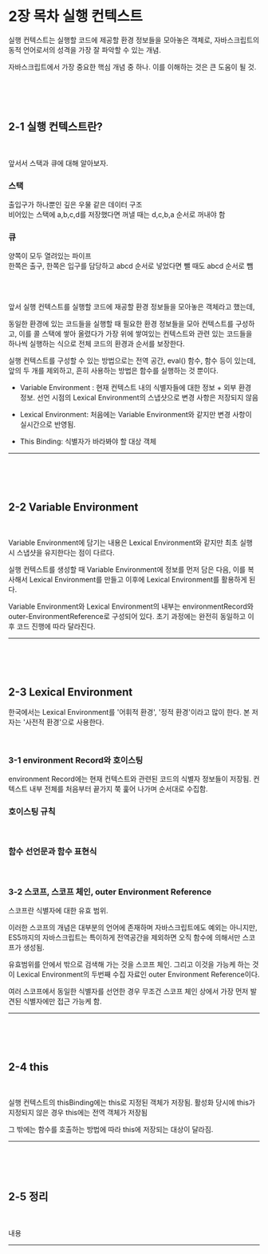 # 2장 목차 실행 컨텍스트

실행 컨텍스트는 실행할 코드에 제공할 환경 정보들을 모아놓은 객체로, 자바스크립트의 동적 언어로서의 성격을 가장 잘 파악할 수 있는 개념.

자바스크립트에서 가장 중요한 핵심 개념 중 하나. 이를 이해하는 것은 큰 도움이 될 것.

<br>
<br>
<br>

## 2-1 실행 컨텍스트란?

<br>

앞서서 스택과 큐에 대해 알아보자.

### 스택

출입구가 하나뿐인 깊은 우물 같은 데이터 구조
<br>
비어있는 스택에 a,b,c,d를 저장했다면 꺼낼 때는 d,c,b,a 순서로 꺼내야 함

### 큐

양쪽이 모두 열려있는 파이프
<br>
한쪽은 출구, 한쪽은 입구를 담당하고 abcd 순서로 넣었다면 뺄 때도 abcd 순서로 뺌

<br>
<br>

앞서 실행 컨텍스트를 실행할 코드에 재공할 환경 정보들을 모아놓은 객체라고 했는데,

동일한 환경에 있는 코드들을 실행할 때 필요한 환경 정보들을 모아 컨텍스트를 구성하고, 이를 콜 스택에 쌓아 올렸다가 가장 위에 쌓여있는 컨텍스트와 관련 있는 코드들을 하나씩 실행하는 식으로 전체 코드의 환경과 순서를 보장한다.

실행 컨텍스트를 구성할 수 있는 방법으로는 전역 공간, eval() 함수, 함수 등이 있는데, 앞의 두 개를 제외하고, 흔히 사용하는 방법은 함수를 실행하는 것 뿐이다.

- Variable Environment : 현재 컨텍스트 내의 식별자들에 대한 정보 + 외부 환경 정보. 선언 시점의 Lexical Environment의 스냅샷으로 변경 사항은 저장되지 않음

- Lexical Environment: 처음에는 Variable Environment와 같지만 변경 사항이 실시간으로 반영됨.

- This Binding: 식별자가 바라봐야 할 대상 객체

---

<br>
<br>
<br>

## 2-2 Variable Environment

<br>

Variable Environment에 담기는 내용은 Lexical Environment와 같지만 최초 실행 시 스냅샷을 유지한다는 점이 다르다.

실행 컨텍스트를 생성할 때 Variable Environment에 정보를 먼저 담은 다음, 이를 복사해서 Lexical Environment를 만들고 이후에 Lexical Environment를 활용하게 된다.

Variable Environment와 Lexical Environment의 내부는 environmentRecord와 outer-EnvironmentReference로 구성되어 있다. 초기 과정에는 완전히 동일하고 이후 코드 진행에 따라 달라진다.

---

<br>
<br>
<br>

## 2-3 Lexical Environment

한국에서는 Lexical Environment를 '어휘적 환경', '정적 환경'이라고 많이 한다. 본 저자는 '사전적 환경'으로 사용한다.

<br>

### 3-1 environment Record와 호이스팅

environment Record에는 현재 컨텍스트와 관련된 코드의 식별자 정보들이 저장됨. 컨텍스트 내부 전체를 처음부터 끝가지 쭉 훑어 나가며 순서대로 수집함.
<br>

### 호이스팅 규칙

<br>

### 함수 선언문과 함수 표현식

<br>

### 3-2 스코프, 스코프 체인, outer Environment Reference

스코프란 식별자에 대한 유효 범위.

이러한 스코프의 개념은 대부분의 언어에 존재하며 자바스크립트에도 예외는 아니지만, ES5까지의 자바스크립트는 특이하게 전역공간을 제외하면 오직 함수에 의해서만 스코프가 생성됨.

유효범위를 안에서 밖으로 검색해 가는 것을 스코프 체인. 그리고 이것을 가능케 하는 것이 Lexical Environment의 두번째 수집 자료인 outer Environment Reference이다.

여러 스코프에서 동일한 식별자를 선언한 경우 무조건 스코프 체인 상에서 가장 먼저 발견된 식별자에만 접근 가능케 함.

---

<br>
<br>
<br>

## 2-4 this

<br>

실행 컨텍스트의 thisBinding에는 this로 지정된 객체가 저장됨. 활성화 당시에 this가 지정되지 않은 경우 this에는 전역 객체가 저장됨

그 밖에는 함수를 호출하는 방법에 따라 this에 저장되는 대상이 달라짐.

---

<br>
<br>
<br>

## 2-5 정리

<br>

내용

---

<br>
<br>
<br>
